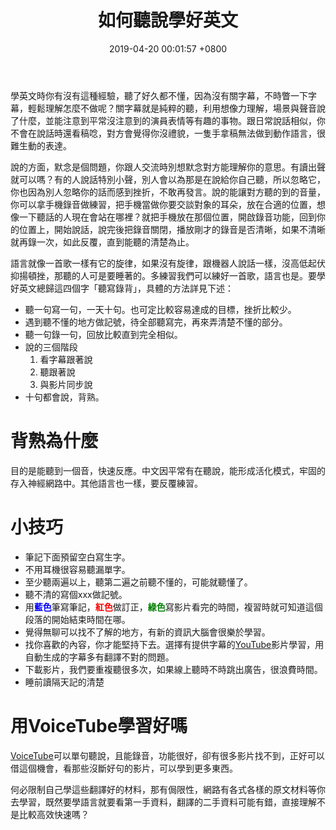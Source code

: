 ﻿---
layout: post
title:  "如何聽說學好英文"
date:   2019-04-20 00:01:57 +0800
categories: Github
---
學英文時你有沒有這種經驗，聽了好久都不懂，因為沒有關字幕，不時瞥一下字幕，輕鬆理解怎麼不做呢？關字幕就是純粹的聽，利用想像力理解，場景與聲音說了什麼，並能注意到平常沒注意到的演員表情等有趣的事物。跟日常說話相似，你不會在說話時還看稿唸，對方會覺得你沒禮貌，一隻手拿稿無法做到動作語言，很難生動的表達。

說的方面，默念是個問題，你跟人交流時別想默念對方能理解你的意思。有讀出聲就可以嗎？有的人說話特別小聲，別人會以為那是在說給你自己聽，所以忽略它，你也因為別人忽略你的話而感到挫折，不敢再發言。說的能讓對方聽的到的音量，你可以拿手機錄音做練習，把手機當做你要交談對象的耳朵，放在合適的位置，想像一下聽話的人現在會站在哪裡？就把手機放在那個位置，開啟錄音功能，回到你的位置上，開始說話，說完後把錄音關閉，播放剛才的錄音是否清晰，如果不清晰就再錄一次，如此反覆，直到能聽的清楚為止。

語言就像一首歌一樣有它的旋律，如果沒有旋律，跟機器人說話一樣，沒高低起伏抑揚頓挫，那聽的人可是要睡著的。多練習我們可以練好一首歌，語言也是。要學好英文總歸這四個字「聽寫錄背」，具體的方法詳見下述：

* 聽一句寫一句，一天十句。也可定比較容易達成的目標，挫折比較少。
* 遇到聽不懂的地方做記號，待全部聽寫完，再來弄清楚不懂的部分。
* 聽一句錄一句，回放比較直到完全相似。
* 說的三個階段
  1. 看字幕跟著說
  2. 聽跟著說
  3. 與影片同步說
* 十句都會說，背熟。

# 背熟為什麼

目的是能聽到一個音，快速反應。中文因平常有在聽說，能形成活化模式，牢固的存入神經網路中。其他語言也一樣，要反覆練習。



# 小技巧

* 筆記下面預留空白寫生字。
* 不用耳機很容易聽漏單字。
* 至少聽兩遍以上，聽第二遍之前聽不懂的，可能就聽懂了。
* 聽不清的寫個xxx做記號。
* 用<span style="color:blue">**藍色**</span>筆寫筆記，<span style="color:red">**紅色**</span>做訂正，<span style="color:green">**綠色**</span>寫影片看完的時間，複習時就可知道這個段落的開始結束時間在哪。
* 覺得無聊可以找不了解的地方，有新的資訊大腦會很樂於學習。
* 找你喜歡的內容，你才能堅持下去。選擇有提供字幕的[YouTube](http://youtube.com)影片學習，用自動生成的字幕多有翻譯不對的問題。
* 下載影片，我們要重複聽很多次，如果線上聽時不時跳出廣告，很浪費時間。
* 睡前讀隔天記的清楚 

# 用VoiceTube學習好嗎

[VoiceTube](https://www.voicetube.com/)可以單句聽說，且能錄音，功能很好，卻有很多影片找不到，正好可以借這個機會，看那些沒斷好句的影片，可以學到更多東西。

何必限制自己學這些翻譯好的材料，那有侷限性，網路有各式各樣的原文材料等你去學習，既然要學語言就要看第一手資料，翻譯的二手資料可能有錯，直接理解不是比較高效快速嗎？
